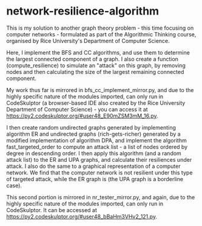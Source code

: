 # network-resilience-algorithm

This is my solution to another graph theory problem - this time focusing on computer networks - formulated as part of the Algorithmic Thinking course, organised by Rice University's Department of Computer Science.

Here, I implement the BFS and CC algorithms, and use them to determine the largest connected component of a graph. I also create a function (compute_resilience) to simulate an "attack" on this graph, by removing nodes and then calculating the size of the largest remaining connected component.

My work thus far is mirrored in bfs_cc_implement_mirror.py, and due to the highly specific nature of the modules imported, can only run in CodeSkulptor (a browser-based IDE also created by the Rice University Department of Computer Science) - you can access it at https://py2.codeskulptor.org/#user48_E90mZSM3mM_16.py.

I then create random undirected graphs generated by implementing algorithm ER and undirected graphs (rich-gets-richer) generated by a modified implementation of algorithm DPA, and implement the algorithm fast_targeted_order to compute an attack list - a list of nodes ordered by degree in descending order. I then apply this algorithm (and a random attack list) to the ER and UPA graphs, and calculate their resiliences under attack. I also do the same to a graphical representation of a computer network. We find that the computer network is not resilient under this type of targeted attack, while the ER graph is (the UPA graph is a borderline case). 

This second portion is mirrored in nr_tester_mirror.py, and again, due to the highly specific nature of the modules imported, can only run in CodeSkulptor. It can be accessed at https://py2.codeskulptor.org/#user48_bBaHm3VHv2_121.py. 
